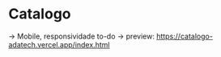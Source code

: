 # Catalogo

-> Mobile, responsividade to-do
-> preview: https://catalogo-adatech.vercel.app/index.html
